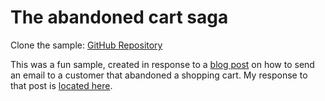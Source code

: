 # The abandoned cart saga

Clone the sample: [GitHub Repository](https://github.com/MassTransit/Sample-ShoppingWeb)

This was a fun sample, created in response to a [blog post][1] on how to send an email to a customer
that abandoned a shopping cart. My response to that post is [located here][2].

[1]: http://joshkodroff.com/2015/08/21/an-elegant-abandoned-cart-email-using-nservicebus/
[2]: http://blog.phatboyg.com/general/2015/09/12/sagas-state-machines-and-abandoned-carts.html

